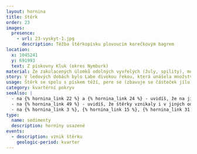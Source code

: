 ```yaml
---
layout: hornina
title: štěrk
order: 23
images:
  presence:
    - url: 23-vyskyt-1.jpg
      description: Těžba štěrkopísku plovoucím korečkovým bagrem
location:
  x: 1045241
  y: 691993
  text: Z pískovny Kluk (okres Nymburk)
material: Ze zakulacených úlomků odolných vyvřelých (žuly, spility), metamorfovaných (ruly, kvarcity) a sedimentárních (silicity, křemence) hornin.
story: V ledových dobách bylo Labe divokou řekou, která unášela množství horninových úlomků ze severovýchodní části českého masivu. Úlomky se kutálely v říčním proudu, narážely do sebe až se ohladily do kulata.
usage: Štěrk se spolu s pískem těží, pere se (zbavuje se částeček jílu), zrna štěrku a písku se třídí podle velikosti. Používají se jako plnivo do betonových a asfaltových směsí a pro další účely ve stavebnictví. Valouny jsou z různých odolných vyvřelých a metamorfovaných hornin bohemika.
category: kvartérní pokryv
seeAlso: |
  - na {% hornina_link 22 %} a {% hornina_link 24 %} - uvidíš, že na jiných místech vznikaly ve stejné době štěrky s odlišným složením
  - na {% hornina_link 49 %} - uvidíš, že štěrky vznikaly i v jiných odobích
  - na {% hornina_link 3 %}, {% hornina_link 15 %}, {% hornina_link 31 %} a {% hornina_link 43 %} - uvidíš, že ze štěrku může vzniknout pevná hornina
type:
  name: sedimenty
  description: horniny usazené
events:
  - description: vznik štěrku
    geologic-period: kvarter
---
```


